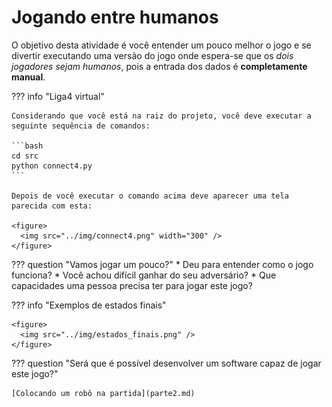 # Jogando entre humanos

O objetivo desta atividade é você entender um pouco melhor o jogo e se 
divertir executando uma versão do jogo onde espera-se que os *dois jogadores 
sejam humanos*, pois a entrada dos dados é **completamente manual**. 

??? info "Liga4 virtual"

    Considerando que você está na raiz do projeto, você deve executar a seguinte sequência de comandos:

    ```bash
    cd src
    python connect4.py
    ```

    Depois de você executar o comando acima deve aparecer uma tela parecida com esta:

    <figure>
      <img src="../img/connect4.png" width="300" />
    </figure>


??? question "Vamos jogar um pouco?"
    * Deu para entender como o jogo funciona? 
    * Você achou difícil ganhar do seu adversário? 
    * Que capacidades uma pessoa precisa ter para jogar este jogo? 

??? info "Exemplos de estados finais"

    <figure>
      <img src="../img/estados_finais.png" /> 
    </figure>

??? question "Será que é possível desenvolver um software capaz de jogar este jogo?"

    [Colocando um robô na partida](parte2.md)